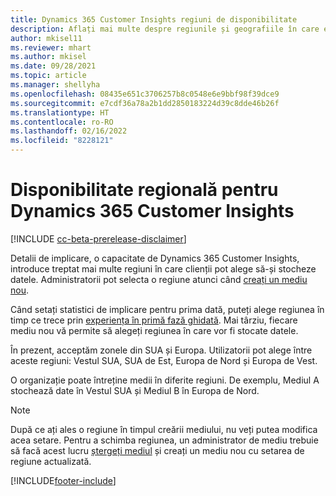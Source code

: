 ```yaml
---
title: Dynamics 365 Customer Insights regiuni de disponibilitate
description: Aflați mai multe despre regiunile și geografiile în care este implementat serviciul.
author: mkisel11
ms.reviewer: mhart
ms.author: mkisel
ms.date: 09/28/2021
ms.topic: article
ms.manager: shellyha
ms.openlocfilehash: 08435e651c3706257b8c0548e6e9bbf98f39dce9
ms.sourcegitcommit: e7cdf36a78a2b1dd2850183224d39c8dde46b26f
ms.translationtype: HT
ms.contentlocale: ro-RO
ms.lasthandoff: 02/16/2022
ms.locfileid: "8228121"
---
```

# <a name="regional-availability-for-dynamics-365-customer-insights"></a>Disponibilitate regională pentru Dynamics 365 Customer Insights

[!INCLUDE [cc-beta-prerelease-disclaimer](includes/cc-beta-prerelease-disclaimer.md)]

Detalii de implicare, o capacitate de Dynamics 365 Customer Insights, introduce treptat mai multe regiuni în care clienții pot alege să-și stocheze datele. Administratorii pot selecta o regiune atunci când [creați un mediu nou](create-new-environment.md). 

Când setați statistici de implicare pentru prima dată, puteți alege regiunea în timp ce trece prin [experiența în primă fază ghidată](quickstart.md). Mai târziu, fiecare mediu nou vă permite să alegeți regiunea în care vor fi stocate datele.

În prezent, acceptăm zonele din SUA și Europa. Utilizatorii pot alege între aceste regiuni: Vestul SUA, SUA de Est, Europa de Nord și Europa de Vest.

O organizație poate întreține medii în diferite regiuni. De exemplu, Mediul A stochează date în Vestul SUA și Mediul B în Europa de Nord.

> [!NOTE]
> După ce ați ales o regiune în timpul creării mediului, nu veți putea modifica acea setare. Pentru a schimba regiunea, un administrator de mediu trebuie să facă acest lucru [ștergeți mediul](manage-environments-workspaces.md#delete-an-environment) și creați un mediu nou cu setarea de regiune actualizată.


[!INCLUDE[footer-include](../includes/footer-banner.md)]
